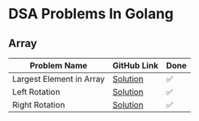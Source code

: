 # DSA Problems In Golang

## Array
| Problem Name      | GitHub Link                                                | Done |
|-------------------|------------------------------------------------------------|------|
| Largest Element in Array     | [Solution](https://github.com/sachin141097/GoLangLearning/blob/main/LargestElement/main.go) | &#x2705; |
| Left Rotation     | [Solution](https://github.com/sachin141097/GoLangLearning/blob/main/LeftRotateArray/main.go) | &#x2705; |
| Right Rotation     | [Solution](https://github.com/sachin141097/GoLangLearning/blob/main/RightRotateArray/main.go)       | &#x2705; |





